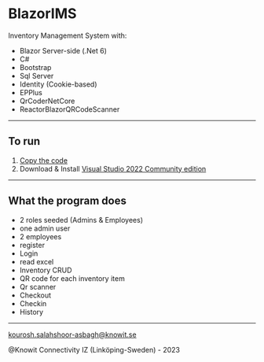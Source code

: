 # BlazorIMS
Inventory Management System with:
* Blazor Server-side (.Net 6)
* C#
* Bootstrap
* Sql Server
* Identity (Cookie-based)
* EPPlus
* QrCoderNetCore
* ReactorBlazorQRCodeScanner

---

## To run
1. [Copy the code](https://github.com/KnowitIZ/BlazorIMS/archive/refs/heads/master.zip)
2. Download & Install [Visual Studio 2022 Community edition](https://visualstudio.microsoft.com/thank-you-downloading-visual-studio/?sku=Community&channel=Release&version=VS2022&source=VSLandingPage&passive=false&cid=2030)

---
## What the program does

* 2 roles seeded (Admins & Employees) 
* one admin user
* 2 employees
* register
* Login
* read excel
* Inventory CRUD
* QR code for each inventory item
* Qr scanner
* Checkout
* Checkin
* History
---

kourosh.salahshoor-asbagh@knowit.se

@Knowit Connectivity IZ (Linköping-Sweden) - 2023
